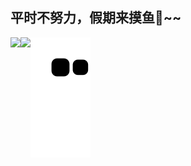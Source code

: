 ## 平时不努力，假期来摸鱼🐣~~

<img align="left" src="https://count.getloli.com/get/@:Polumm?theme=moebooru">
<img align="left" src="https://github-readme-stats-hassan.vercel.app/api?username=Polumm&theme=default_repocard&show_icons=true&count_private=true">











![github contribution grid snake animation](https://github.com/Polumm/Polumm/blob/output/github-contribution-grid-snake.svg)

